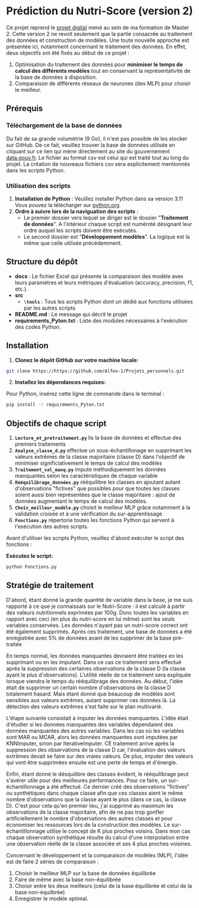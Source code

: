 # Prédiction du Nutri-Score (version 2)

Ce  projet reprend le [projet digital](https://github.com/Alfex-1/Projet_digital) mené au sein de ma formation de Master 2.
Cette version 2 ne revoit seulement que la partie consacrée au traitement des données et construction de modèles. Une toute nouvelle approche est présentée ici, notamment concernant le traitement des données.
En effet, deux objectifs ont été fixés au début de ce projet :
 1. Optimisation du traitement des données pour **minimiser le temps de calcul des différents modèles** tout en conservant la représentativité de la base de données à disposition.
 2. Comparaison de différents réseaux de neurones (des MLP) pour choisir le meilleur.

## Prérequis

### Téléchargement de la base de données

Du fait de sa grande volumétrie (9 Go), il n'est pas possible de les stocker sur GitHub. De ce fait, veuillez trouver la base de données utilisée en cliquant sur ce lien qui mène directement au site du gouvernement [data.gouv.fr](https://www.data.gouv.fr/fr/datasets/open-food-facts-produits-alimentaires-ingredients-nutrition-labels/). Le fichier au format csv est celui qui est traité tout au long du projet. La création de nouveaux fichiers csv sera explicitement mentionnés dans les scripts Python.

### Utilisation des scripts

1. **Installation de Python** : Veuillez installer Python dans sa version 3.11 Vous pouvez la télécharger  sur [python.org](https://www.python.org/).
2. **Ordre à suivre lors de la naviguation des scripts** :
    - Le premier dossier vers lequel se diriger est le dossier "**Traitement de données**". A l'intérieur chaque script est numéroté désignant leur ordre auquel les scripts doivent être exécutés.
    - Le second dossier est "**Développement modèles**". La logique est la même que celle utilisée précédemment.
   
## Structure du dépôt 

- __docs__ : Le fichier Excel qui présente la comparaison des modèle avex leurs paramètres et leurs métriques d'évaluation (accuracy, precision, f1, etc.).      
- __src__      
    - **`\tools`** : Tous les scripts Python dont un dédié aux fonctions utilisées par les autres scripts       
- __README.md__ : Le message qui décrit le projet         
- __requirements_Pyton.txt__ : Liste des modules nécessaires à l'exécution des codes Python.      

## Installation

1. **Clonez le dépôt GitHub sur votre machine locale:** 
```bash
git clone https://https://github.com/Alfex-1/Projets_personnels.git
```

2. **Installez les dépendances requises:**

Pour Python, insérez cette ligne de commande dans le terminal :
```bash
pip install -r requirements_Pyton.txt
```


## Objectifs de chaque script

1. **`Lecture_et_pretraitement.py`** lis la base de données et effectue des premiers traitements
2. **`Analyse_classe_d.py`** effectue un sous-échantillonage en supprimant les valeurs extrêmes de la classe majoritaire (classe D) dans l'objectif de minimiser significiativement le temps de calcul des modèles
3. **`Traitement_val_manq.py`** impute méthodiquement les données manquantes selon les caractéristiques de chaque variable
4. **`Rééquilibrage_données.py`** rééquilibre les classes en ajoutant autant d'observations "fictives" que possibles pour que toutes les classes soient aussi bien représentées que le classe majoritaire : ajout de données augmentant le temps de calcul des modèles.
5. **`Choix_meilleur_modèle.py`** choisit le meilleur MLP grâce notamment à la validation croisée et à une vérification du sur-apprentissage
6. **`Fonctions.py`** répertorie toutes les fonctions Python qui servent à l'exécution des autres scripts.

Avant d'utiliser les scripts Python, veuillez d'abord exécuter le script des fonctions :

**Exécutez le script:** 
```bash
python Fonctions.py  
```

## Stratégie de traitement

D'abord, étant donné la grande quantité de variable dans la base, je me suis rapporté à ce que je connaissais sur le Nutri-Score : il est calculé à partir des valeurs nutritionnels exprimées par 100g. Donc toutes les variables en rapport avec ceci (en plus du nutri-score en lui même) sont les seuls variables conservées.
Les données n'ayant pas un nutri-score correct ont été également supprimés.
Après ces traitement, une base de données a été enregistrée avec 5% de données avant de les supprimer de la base pré-traitée

En temps normal, les données manquantes devraient être traitées en les supprimant ou en les imputant. Dans ce cas ce traitement sera effectué après la suppression des certaines observations de la classe D (la classe ayant le plus d'observations). L'utilité réelle de ce traitement sera expliquée lorsque viendra le temps du rééquilibrage des données. Au début, l'idée était de supprimer un certain nombre d'observations de la classe D totalement hasard. Mais étant donné que beaucoup de modèles sont sensibles aux valeurs extrêmes, autant supprimer ces données là. La détection des valeurs extrêmes s'est faite sur le plan multivarié.

L'étape suivante consistait à imputer les données manquantes. L'idée était d'étudier si les données manquantes des variables dépendaient des données manquantes des autres variables. Dans les cas où les variables sont MAR ou MCAR, alors les données manquantes sont imputées par KNNImputer, sinon par IterativeImputer. CE traitement arrive après la suppression des observations de la classe D car, l'évaluation des valeurs extrêmes devait se faire sur des vraies valeurs. De plus, imputer des valeurs qui vont être supprimées ensuite est une perte de temps et d'énergie.

Enfin, étant donné le désquilibre des classes évident, le rééquilibrage peut s'avérer utile pour des meilleures performances. Pour ce faire, un sur-échantillonnage a été effectué. Ce dernier créé des observations "fictives" ou synthétiques dans chaque classe afin que ces classes aient le même nombre d'observations que la classe ayant le plus (dans ce cas, la classe D). C'est pour cela qu'en premier lieu, j'ai supprimé au maximum les observations de la classe majoritaire, afin de ne pas trop gonfler artificiellement le nombre d'observations des autres classes et pour économiser les ressources lors de la construction des modèles. Le sur-échantillonnage utilise le concept de K plus proches voisins. Dans mon cas chaque observation synthétique résulte du calcul d'une interpolation entre une observation réelle de la classe associée et ses 4 plus proches voisines.

Concernant le développement et la comparaison de modèles (MLP), l'idée est de faire 2 séries de comparaison :
1. Choisir le meilleur MLP sur la base de données équilibrée
2. Faire de même avec la base non-équilibrée
3. Choisir entre les deux meilleurs (celui de la base équilibrée et celui de la base non-équilbrée)
4. Enregistrer le modèle optimal.